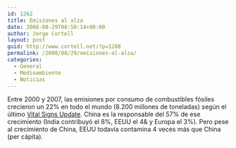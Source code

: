 ```yaml
---
id: 1262
title: Emisiones al alza
date: 2008-08-29T08:50:14+00:00
author: Jorge Cortell
layout: post
guid: http://www.cortell.net/?p=1288
permalink: /2008/08/29/emisiones-al-alza/
categories:
  - General
  - Medioambiente
  - Noticias
---
```

Entre 2000 y 2007, las emisiones por consumo de combustibles fósiles crecieron un 22% en todo el mundo (8.200 millones de toneladas) según el último <a title="fuente" href="http://www.worldwatch.org/node/5839?utm_campaign=vital_signs_online&utm_medium=email&utm_source=carbon_emissions" target="_blank">Vital Signs Update</a>. China es la responsable del 57% de ese crecimiento (India contribuyó el 8%, EEUU el 4& y Europa el 3%). Pero pese al crecimiento de China, EEUU todavía contamina 4 veces más que China (per cápita).